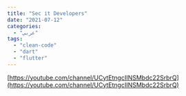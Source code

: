 ```yaml
---
title: "Sec it Developers"
date: "2021-07-12"
categories:
  - "عربي"
tags:
  - "clean-code"
  - "dart"
  - "flutter"
---
```


[https://youtube.com/channel/UCytEtngcIINSMbdc22SrbrQ](https://youtube.com/channel/UCytEtngcIINSMbdc22SrbrQ)
